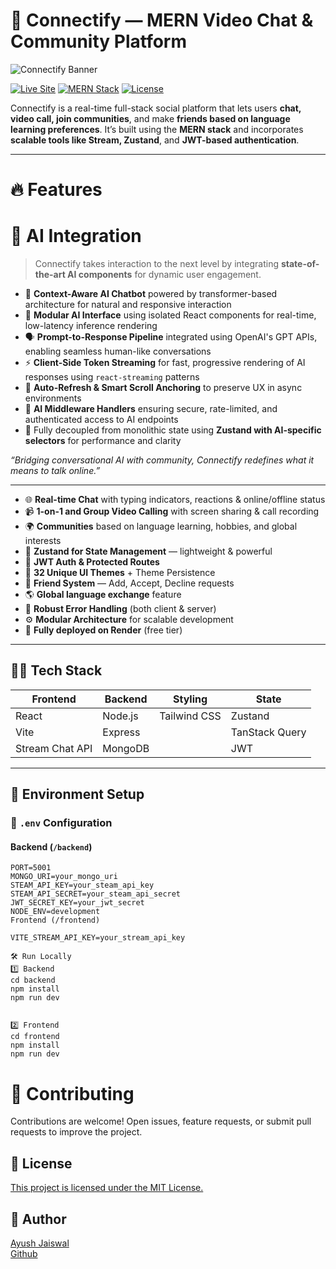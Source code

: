 # 🚀 Connectify — MERN Video Chat & Community Platform

![Connectify Banner](https://i.ytimg.com/vi/ZuwigEmwsTM/hq720.jpg?sqp=-oaymwEhCK4FEIIDSFryq4qpAxMIARUAAAAAGAElAADIQj0AgKJD&rs=AOn4CLCYo-ZhDjOjesS_zE0cLAuTA-GO1g$0)

[![Live Site](https://img.shields.io/badge/🌐%20LIVE%20SITE-Connectify-blueviolet?style=for-the-badge)](https://connectify-chat-video-calls.onrender.com)
[![MERN Stack](https://img.shields.io/badge/Built%20with-MERN-3eaf7c?style=for-the-badge&logo=react)](https://connectify-chat-video-calls.onrender.com)
[![License](https://img.shields.io/badge/license-MIT-green?style=for-the-badge)](https://github.com/AyushhhJaiswal/Connectify-chat-video-calls/blob/main/LICENSE)

Connectify is a real-time full-stack social platform that lets users **chat, video call, join communities**, and make **friends based on language learning preferences**. It’s built using the **MERN stack** and incorporates **scalable tools like Stream, Zustand**, and **JWT-based authentication**.

---

# 🔥 Features

# 🧠 AI Integration

> Connectify takes interaction to the next level by integrating **state-of-the-art AI components** for dynamic user engagement.

- 🤖 **Context-Aware AI Chatbot** powered by transformer-based architecture for natural and responsive interaction  
- 🧩 **Modular AI Interface** using isolated React components for real-time, low-latency inference rendering  
- 🗣️ **Prompt-to-Response Pipeline** integrated using OpenAI's GPT APIs, enabling seamless human-like conversations  
- ⚡ **Client-Side Token Streaming** for fast, progressive rendering of AI responses using `react-streaming` patterns  
- 🔄 **Auto-Refresh & Smart Scroll Anchoring** to preserve UX in async environments  
- 🔐 **AI Middleware Handlers** ensuring secure, rate-limited, and authenticated access to AI endpoints  
- 🧬 Fully decoupled from monolithic state using **Zustand with AI-specific selectors** for performance and clarity  

_“Bridging conversational AI with community, Connectify redefines what it means to talk online.”_

---

- 🌐 **Real-time Chat** with typing indicators, reactions & online/offline status
- 📹 **1-on-1 and Group Video Calling** with screen sharing & call recording
- 🌍 **Communities** based on language learning, hobbies, and global interests
- 🧠 **Zustand for State Management** — lightweight & powerful
- 🔐 **JWT Auth & Protected Routes**
- 🎨 **32 Unique UI Themes** + Theme Persistence
- 📁 **Friend System** — Add, Accept, Decline requests
- 🌎 **Global language exchange** feature
- 🧪 **Robust Error Handling** (both client & server)
- ⚙️ **Modular Architecture** for scalable development
- 🚀 **Fully deployed on Render** (free tier)

---


## 🧑‍💻 Tech Stack

| Frontend | Backend | Styling | State |
|----------|---------|---------|-------|
| React    | Node.js | Tailwind CSS | Zustand |
| Vite     | Express |           | TanStack Query |
| Stream Chat API | MongoDB |    | JWT |

---

## 🔧 Environment Setup

### 🔐 `.env` Configuration

#### Backend (`/backend`)
```env
PORT=5001
MONGO_URI=your_mongo_uri
STEAM_API_KEY=your_steam_api_key
STEAM_API_SECRET=your_steam_api_secret
JWT_SECRET_KEY=your_jwt_secret
NODE_ENV=development
Frontend (/frontend)

VITE_STREAM_API_KEY=your_stream_api_key

🛠️ Run Locally
1️⃣ Backend
cd backend
npm install
npm run dev


2️⃣ Frontend
cd frontend
npm install
npm run dev

```
# 🤝 Contributing

Contributions are welcome! Open issues, feature requests, or submit pull requests to improve the project.

## 📄 License
<a href="https://github.com/AyushhhJaiswal/Connectify-chat-video-calls/blob/main/LICENSE">This project is licensed under the MIT License.</a>

## 🧠 Author
<a href="https://github.com/AyushhhJaiswal">Ayush Jaiswal
<br>
Github
</a>
